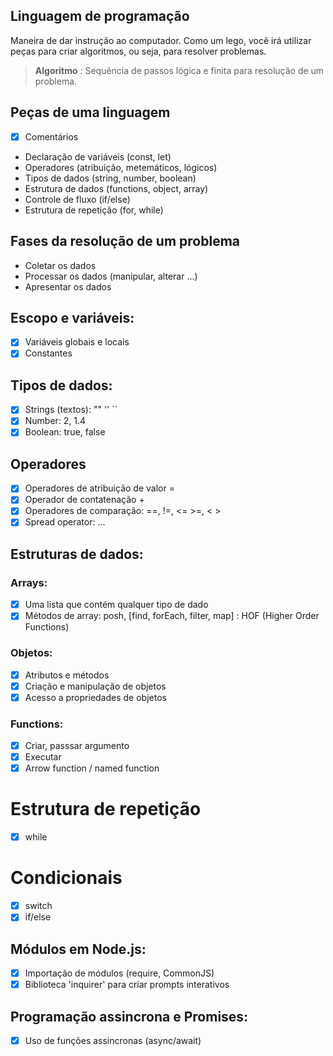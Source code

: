## Linguagem de programação

Maneira de dar instrução ao computador.
Como um lego, você irá utilizar peças para criar algoritmos, ou seja, para resolver problemas.

>  **Algoritmo** : Sequência de passos lógica e finita para resolução de um problema.

## Peças de uma linguagem

- [x] Comentários
- Declaração de variáveis (const, let)
- Operadores (atribuição, metemáticos, lógicos)
- Tipos de dados (string, number, boolean)
- Estrutura de dados (functions, object, array)
- Controle de fluxo (if/else)
- Estrutura de repetição (for, while)

 ## Fases da resolução de um problema

 - Coletar os dados
 - Processar os dados (manipular, alterar ...)
 - Apresentar os dados

 ## Escopo e variáveis:

 - [x] Variáveis globais e locais
 - [x] Constantes

 ## Tipos de dados:

 - [x] Strings (textos): "" '' ``
 - [x] Number: 2, 1.4
 - [x] Boolean: true, false

 ## Operadores

 - [x] Operadores de atribuição de valor =
 - [x] Operador de contatenação +
 - [x] Operadores de comparação: ==, !=, <= >=, < >
 - [x] Spread operator: ...

 ## Estruturas de dados:

 ### Arrays:

- [x] Uma lista que contém qualquer tipo de dado
- [x] Métodos de array: posh, [find, forEach, filter, map] : HOF (Higher Order Functions)

### Objetos:

 - [x] Atributos e métodos
 - [x] Criação e manipulação de objetos
 - [x] Acesso a propriedades de objetos

 ### Functions:

 - [x] Criar, passsar argumento
 - [X] Executar
 - [x] Arrow function / named function

 # Estrutura de repetição

 - [x] while

 # Condicionais

 - [x] switch
 - [x] if/else

 ## Módulos em Node.js:

 - [x] Importação de módulos (require, CommonJS)
 - [x] Biblioteca 'inquirer' para criar prompts interativos

 ## Programação assincrona e Promises:

 - [x] Uso de funções assincronas (async/await)

 